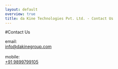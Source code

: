```yaml
---
layout: default
overview: true
title: da Kine Technologies Pvt. Ltd. - Contact Us
---
```


#Contact Us

<div class="row">
<div class="col col-md-2">email: </div>
<div class="col col-md-4">
<a href="mailto:vineet@dakinegroup.com">info@dakinegroup.com</a>
</div>
<br/>
<div class="col col-md-2">mobile: </div>
<div class="col col-md-4">
<a href="tel:+91 9899799105">+91 9899799105</a>
</div>
</div>